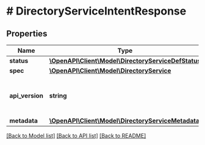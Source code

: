 # # DirectoryServiceIntentResponse

## Properties

Name | Type | Description | Notes
------------ | ------------- | ------------- | -------------
**status** | [**\OpenAPI\Client\Model\DirectoryServiceDefStatus**](DirectoryServiceDefStatus.md) |  | [optional]
**spec** | [**\OpenAPI\Client\Model\DirectoryService**](DirectoryService.md) |  | [optional]
**api_version** | **string** | API Version of the Nutanix v3 API framework. | [default to '3.1.0']
**metadata** | [**\OpenAPI\Client\Model\DirectoryServiceMetadata**](DirectoryServiceMetadata.md) |  |

[[Back to Model list]](../../README.md#models) [[Back to API list]](../../README.md#endpoints) [[Back to README]](../../README.md)
